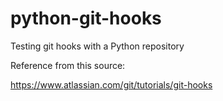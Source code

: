 # python-git-hooks
Testing git hooks with a Python repository

Reference from this source:

https://www.atlassian.com/git/tutorials/git-hooks
